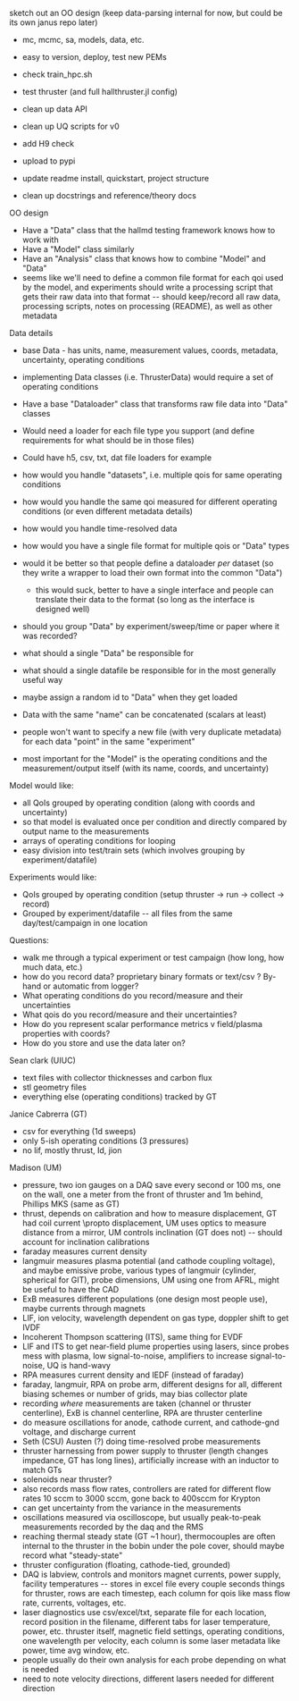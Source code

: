 sketch out an OO design (keep data-parsing internal for now, but could be its own janus repo later)
  - mc, mcmc, sa, models, data, etc.
  - easy to version, deploy, test new PEMs

- check train_hpc.sh

- test thruster (and full hallthruster.jl config)
- clean up data API
- clean up UQ scripts for v0

- add H9 check
- upload to pypi
- update readme install, quickstart, project structure
- clean up docstrings and reference/theory docs

OO design
- Have a "Data" class that the hallmd testing framework knows how to work with
- Have a "Model" class similarly
- Have an "Analysis" class that knows how to combine "Model" and "Data"
- seems like we'll need to define a common file format for each qoi used by the model, and experiments should write a processing script that gets their raw data into that format -- should keep/record all raw data, processing scripts, notes on processing (README), as well as other metadata

Data details
- base Data - has units, name, measurement values, coords, metadata, uncertainty, operating conditions
- implementing Data classes (i.e. ThrusterData) would require a set of operating conditions
- Have a base "Dataloader" class that transforms raw file data into "Data" classes
- Would need a loader for each file type you support (and define requirements for what should be in those files)
- Could have h5, csv, txt, dat file loaders for example

- how would you handle "datasets", i.e. multiple qois for same operating conditions
- how would you handle the same qoi measured for different operating conditions (or even different metadata details)
- how would you handle time-resolved data
- how would you have a single file format for multiple qois or "Data" types
- would it be better so that people define a dataloader _per_ dataset (so they write a wrapper to load their own format into the common "Data") 
  - this would suck, better to have a single interface and people can translate their data to the format (so long as the interface is designed well)
- should you group "Data" by experiment/sweep/time or paper where it was recorded?

- what should a single "Data" be responsible for
- what should a single datafile be responsible for in the most generally useful way

- maybe assign a random id to "Data" when they get loaded
- Data with the same "name" can be concatenated (scalars at least)
- people won't want to specify a new file (with very duplicate metadata) for each data "point" in the same "experiment"
- most important for the "Model" is the operating conditions and the measurement/output itself (with its name, coords, and uncertainty)

Model would like:
- all QoIs grouped by operating condition (along with coords and uncertainty)
- so that model is evaluated once per condition and directly compared by output name to the measurements
- arrays of operating conditions for looping
- easy division into test/train sets (which involves grouping by experiment/datafile)

Experiments would like:
- QoIs grouped by operating condition (setup thruster -> run -> collect -> record)
- Grouped by experiment/datafile -- all files from the same day/test/campaign in one location

Questions:
- walk me through a typical experiment or test campaign (how long, how much data, etc.)
- how do you record data? proprietary binary formats or text/csv ? By-hand or automatic from logger?
- What operating conditions do you record/measure and their uncertainties
- What qois do you record/measure and their uncertainties?
- How do you represent scalar performance metrics v field/plasma properties with coords?
- How do you store and use the data later on?

Sean clark (UIUC)
- text files with collector thicknesses and carbon flux
- stl geometry files
- everything else (operating conditions) tracked by GT

Janice Cabrerra (GT)
- csv for everything (1d sweeps)
- only 5-ish operating conditions (3 pressures)
- no lif, mostly thrust, Id, jion 

Madison (UM)
- pressure, two ion gauges on a DAQ save every second or 100 ms, one on the wall, one a meter from the front of thruster and 1m behind, Phillips MKS (same as GT)
- thrust, depends on calibration and how to measure displacement, GT had coil current \propto displacement, UM uses optics to measure distance from a mirror, UM controls inclination (GT does not) -- should account for inclination calibrations
- faraday measures current density
- langmuir measures plasma potential (and cathode coupling voltage), and maybe emissive probe, various types of langmuir (cylinder, spherical for GIT), probe dimensions, UM using one from AFRL, might be useful to have the CAD
- ExB measures different populations (one design most people use), maybe currents through magnets
- LIF, ion velocity, wavelength dependent on gas type, doppler shift to get IVDF
- Incoherent Thompson scattering (ITS), same thing for EVDF
- LIF and ITS to get near-field plume properties using lasers, since probes mess with plasma, low signal-to-noise, amplifiers to increase signal-to-noise, UQ is hand-wavy
- RPA measures current density and IEDF (instead of faraday)
- faraday, langmuir, RPA on probe arm, different designs for all, different biasing schemes or number of grids, may bias collector plate
- recording _where_ measurements are taken (channel or thruster centerline), ExB is channel centerline, RPA are thruster centerline
- do measure oscillations for anode, cathode current, and cathode-gnd voltage, and discharge current
- Seth (CSU) Austen (?) doing time-resolved probe measurements
- thruster harnessing from power supply to thruster (length changes impedance, GT has long lines), artificially increase with an inductor to match GTs
- solenoids near thruster?
- also records mass flow rates, controllers are rated for different flow rates 10 sccm to 3000 sccm, gone back to 400sccm for Krypton
- can get uncertainty from the variance in the measurements
- oscillations measured via oscilloscope, but usually peak-to-peak measurements recorded by the daq and the RMS
- reaching thermal steady state (GT ~1 hour), thermocouples are often internal to the thruster in the bobin under the pole cover, should maybe record what "steady-state"
- thruster configuration (floating, cathode-tied, grounded)
- DAQ is labview, controls and monitors magnet currents, power supply, facility temperatures -- stores in excel file every couple seconds things for thruster, rows are each timestep, each column for qois like mass flow rate, currents, voltages, etc.
- laser diagnostics use csv/excel/txt, separate file for each location, record position in the filename, different tabs for laser temperature, power, etc. thruster itself, magnetic field settings, operating conditions, one wavelength per velocity, each column is some laser metadata like power, time avg window, etc.
- people usually do their own analysis for each probe depending on what is needed
- need to note velocity directions, different lasers needed for different direction